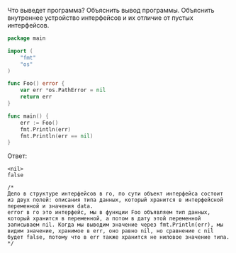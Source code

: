 Что выведет программа? Объяснить вывод программы. Объяснить внутреннее устройство интерфейсов и их отличие от пустых интерфейсов.

```go
package main

import (
	"fmt"
	"os"
)

func Foo() error {
	var err *os.PathError = nil
	return err
}

func main() {
	err := Foo()
	fmt.Println(err)
	fmt.Println(err == nil)
}
```

Ответ:
```
<nil>
false

/*
Дело в структуре интерфейсов в го, по сути объект интерфейса состоит из двух полей: описания типа данных, который хранится в интерфейсной переменной и значения data. 
error в го это интерфейс, мы в функции Foo объявляем тип данных, который хранится в переменной, а потом в дату этой переменной записываем nil. Когда мы выводим значение через fmt.Println(err), мы видим значение, хранимое в err, оно равно nil, но сравнение с nil будет false, потому что в err также хранится не ниловое значение типа.
*/

```
